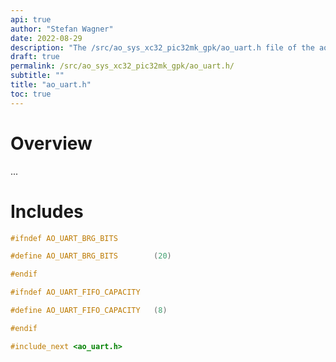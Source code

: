 ```yaml
---
api: true
author: "Stefan Wagner"
date: 2022-08-29
description: "The /src/ao_sys_xc32_pic32mk_gpk/ao_uart.h file of the ao real-time operating system."
draft: true
permalink: /src/ao_sys_xc32_pic32mk_gpk/ao_uart.h/ 
subtitle: ""
title: "ao_uart.h"
toc: true
---
```


# Overview

...

# Includes

```c
#ifndef AO_UART_BRG_BITS

#define AO_UART_BRG_BITS        (20)

#endif

#ifndef AO_UART_FIFO_CAPACITY

#define AO_UART_FIFO_CAPACITY   (8)

#endif

#include_next <ao_uart.h>

```
